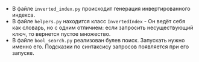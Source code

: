 - В файле `inverted_index.py` происходит генерация инвертированного индекса.
- В файле `helpers.py` находится класс `InvertedIndex` - Он ведёт себя как словарь, но с одним отличием: если запросить несуществующий ключ, то вернется пустое множество.
- В файле `bool_search.py` реализован булев поиск. Запускать нужно именно его. Подсказки по синтаксису запросов появляется при его запуске.